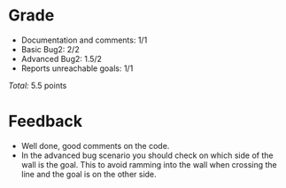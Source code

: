 Grade
=====

* Documentation and comments: 1/1
* Basic Bug2: 2/2
* Advanced Bug2: 1.5/2
* Reports unreachable goals: 1/1


_Total:_ 5.5 points

Feedback
========

- Well done, good comments on the code.
- In the advanced bug scenario you should check on which side of the wall is the goal. This to avoid ramming into the wall when crossing the line and the goal is on the other side.
